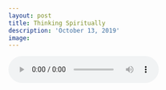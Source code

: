 ```yaml
---
layout: post
title: Thinking Spiritually
description: 'October 13, 2019'
image:
---
```


<audio controls>
  <source src="http://docs.google.com/uc?export=open&id=1-pM30FrPZAPwO-ySNU6wGXHCZYS6FjdC" type="audio/mp3">
Your browser does not support the audio element.
</audio>
